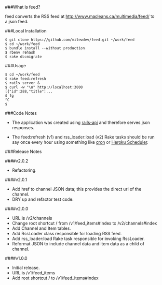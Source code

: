 ###What is feed?

feed converts the RSS feed at http://www.macleans.ca/multimedia/feed/ to a json feed.


###Local Installation

```shell
$ git clone https://github.com/milewdev/feed.git ~/work/feed
$ cd ~/work/feed
$ bundle install --without production
$ rbenv rehash
$ rake db:migrate
```


###Usage

```shell
$ cd ~/work/feed
$ rake feed:refresh
$ rails server &
$ curl -w "\n" http://localhost:3000
[{"id":288,"title":...
$ fg
^C
$
```


###Code Notes

- The application was created using [rails-api](https://github.com/rails-api/rails-api)
and therefore serves json responses.

- The feed:refresh (v1) and rss_loader:load (v2) Rake tasks should be run say
once every hour using something like [cron](http://en.wikipedia.org/wiki/Cron)
or [Heroku Scheduler](https://devcenter.heroku.com/articles/scheduler).



###Release Notes

####v2.0.2
- Refactoring.

####v2.0.1
- Add href to channel JSON data; this provides the direct url of the channel.
- DRY up and refactor test code.

####v2.0.0
- URL is /v2/channels
- Change root shortcut / from /v1/feed_items#index to /v2/channels#index
- Add Channel and Item tables.
- Add RssLoader class responsible for loading RSS feed.
- Add rss_loader:load Rake task responsible for invoking RssLoader.
- Reformat JSON to include channel data and item data as a child of channel.


####v1.0.0
- Initial release.
- URL is /v1/feed_items
- Add root shortcut / to /v1/feed_items#index
